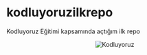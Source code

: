 # kodluyoruzilkrepo
Kodluyoruz Eğitimi kapsamında açtığım ilk repo

<p align="center">
  <img src="https://cdn.sanity.io/images/9kdepi1d/production/65c832d202a503b15d99e628f4313782f3ef50db-300x62.png" alt="Kodluyoruz"/>
</p>

